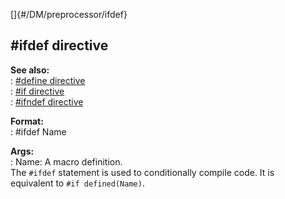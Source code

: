 []{#/DM/preprocessor/ifdef}    
## #ifdef directive    
**See also:**    
:   [#define directive](/ref/DM/preprocessor/define/define.md)    
:   [#if directive](/ref/DM/preprocessor/if/if.md)    
:   [#ifndef directive](/ref/DM/preprocessor/ifndef/ifndef.md)    
<!-- -->    
**Format:**    
:   #ifdef Name    
<!-- -->    
**Args:**    
:   Name: A macro definition.    
The `#ifdef` statement is used to conditionally compile code. It is    
equivalent to `#if defined(Name)`.  